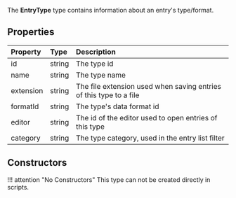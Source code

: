 The **EntryType** type contains information about an entry's type/format.

## Properties

| Property | Type | Description |
|:---------|:-----|:------------|
<prop class="ro">id</prop>        | <type>string</type> | The type id
<prop class="ro">name</prop>      | <type>string</type> | The type name
<prop class="ro">extension</prop> | <type>string</type> | The file extension used when saving entries of this type to a file
<prop class="ro">formatId</prop>  | <type>string</type> | The type's data format id
<prop class="ro">editor</prop>    | <type>string</type> | The id of the editor used to open entries of this type
<prop class="ro">category</prop>  | <type>string</type> | The type category, used in the entry list filter

## Constructors

!!! attention "No Constructors"
    This type can not be created directly in scripts.
